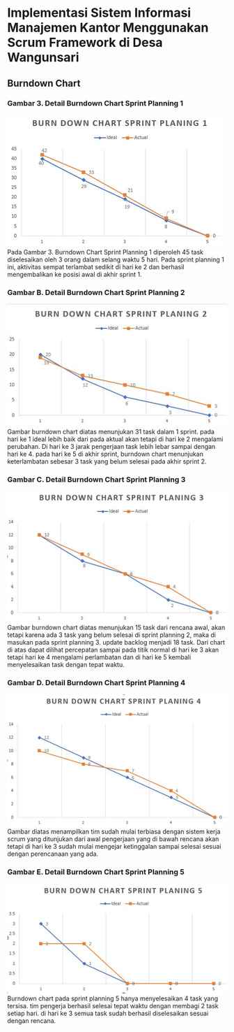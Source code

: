 # Implementasi Sistem Informasi Manajemen Kantor Menggunakan Scrum Framework di Desa Wangunsari

## Burndown Chart

### Gambar 3. Detail Burndown Chart Sprint Planning 1
![burn1](images/burn1.JPG)
Pada Gambar 3. Burndown Chart Sprint Planning 1 diperoleh 45 task diselesaikan oleh 3 orang 
dalam selang waktu 5 hari. Pada sprint planning 1 ini, aktivitas sempat terlambat sedikit 
di hari ke 2 dan berhasil mengembalikan ke posisi awal di akhir sprint 1. 

### Gambar B. Detail Burndown Chart Sprint Planning 2
![burn1](images/burn2.JPG)
Gambar burndown chart diatas menunjukan 31 task dalam 1 sprint. pada hari ke 1 ideal lebih baik dari
pada aktual akan tetapi di hari ke 2 mengalami perubahan. Di hari ke 3 jarak pengerjaan task lebih 
lebar sampai dengan hari ke 4. pada hari ke 5 di akhir sprint, burndown chart menunjukan keterlambatan
sebesar 3 task yang belum selesai pada akhir sprint 2. 

### Gambar C. Detail Burndown Chart Sprint Planning 3
![burn1](images/burn3.JPG)
Gambar burndown chart diatas menunjukan 15 task dari rencana awal, akan tetapi karena ada 3 task yang
belum selesai di sprint planning 2, maka di masukan pada sprint planning 3. update backlog menjadi 18
task. Dari chart di atas dapat dilihat percepatan sampai pada titik normal di hari ke 3 akan tetapi
hari ke 4 mengalami perlambatan dan di hari ke 5 kembali menyelesaikan task dengan tepat waktu.

### Gambar D. Detail Burndown Chart Sprint Planning 4
![burn1](images/burn4.JPG) 
Gambar diatas menampilkan tim sudah mulai terbiasa dengan sistem kerja scrum yang ditunjukan
dari awal pengerjaan yang di bawah rencana akan tetapi di hari ke 3 sudah mulai mengejar 
ketinggalan sampai selesai sesuai dengan perencanaan yang ada.

### Gambar E. Detail Burndown Chart Sprint Planning 5
![burn1](images/burn5.JPG) 
Burndown chart pada sprint planning 5 hanya menyelesaikan 4 task yang tersisa. tim pengerja 
berhasil selesai tepat waktu dengan membagi 2 task setiap hari. di hari ke 3 semua task sudah
berhasil diselesaikan sesuai dengan rencana.